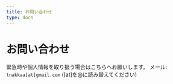 ```yaml
---
title: お問い合わせ
type: docs
---
```


# お問い合わせ

緊急時や個人情報を取り扱う場合はこちらへお願いします。
メール: `tnakkaa[at]gmail.com` ([at]を@に読み替えてください)